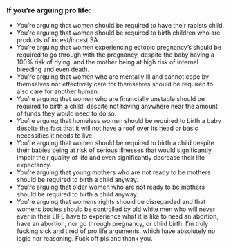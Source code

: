 ### If you’re arguing pro life:
- You’re arguing that women should be required to have their rapists child. 
- You’re arguing that women should be required to birth children who are products of incest/incest SA. 
- You’re arguing that women experiencing ectopic pregnancy’s should be required to go through with the pregnancy, despite the baby having a 100% risk of dying, and the mother being at high risk of internal bleeding and even death. 
- You’re arguing that women who are mentally Ill and cannot cope by themselves nor effectively care for themselves should be required to also care for another human. 
- You’re arguing that women who are financially unstable should be required to birth a child, despite not having anywhere near the amount of funds they would need to do so. 
- You’re arguing that homeless women should be required to birth a baby despite the fact that it will not have a roof over its head or basic necessities it needs to live. 
- You’re arguing that women should be required to birth a child despite their babies being at risk of serious illnesses that would significantly impair their quality of life and even significantly decrease their life expectancy. 
- You’re arguing that young mothers who are not ready to be mothers should be required to birth a child anyway. 
- You’re arguing that older women who are not ready to be mothers should be required to birth a child anyway. 
- You’re arguing that womens rights should be disregarded and that womens bodies should be controlled by old white men who will never ever in their LIFE have to experience what it is like to need an abortion, have an abortion, nor go through pregnancy, or child birth. I’m truly fucking sick and tired of pro life arguments, which have absolutely no logic nor reasoning. Fuck off pls and thank you.
